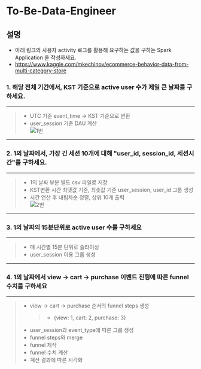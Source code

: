 # To-Be-Data-Engineer  
  
## 설명
- 아래 링크의 사용자 activity 로그를 활용해 요구하는 값을 구하는 Spark Application 을 작성하세요.
- https://www.kaggle.com/mkechinov/ecommerce-behavior-data-from-multi-category-store

### 1. 해당 전체 기간에서, KST 기준으로 active user 수가 제일 큰 날짜를 구하세요.  
----  
> - UTC 기준 event_time → KST 기준으로 변환  
> - user_session 기준 DAU 계산  
![1번](https://user-images.githubusercontent.com/69496202/141769475-e5337a7e-98c1-48c4-9877-acac96b89b82.PNG)

  
----  
### 2. 1의 날짜에서, 가장 긴 세션 10개에 대해 "user_id, session_id, 세션시간"를 구하세요.  
----  
> - 1의 날짜 부분 별도 csv 파일로 저장  
> - KST변환 시간 최댓값 기준, 최솟값 기준 user_session, user_id 그룹 생성  
> - 시간 연산 후 내림차순 정렬, 상위 10개 출력  
![2번](https://user-images.githubusercontent.com/69496202/141769676-426a2841-eb3b-4f39-8a9d-a4f29b278dee.PNG)

----  
### 3. 1의 날짜의 15분단위로 active user 수를 구하세요  
----  
> - 매 시간별 15분 단위로 슬라이싱  
> - user_session 이용 그룹 생성  

----  
### 4. 1의 날짜에서 view → cart → purchase 이벤트 진행에 따른 funnel 수치를 구하세요    
----  
> - view → cart → purchase 순서의 funnel steps 생성
>   >   - {view: 1, cart: 2, purchase: 3}  
>   >   
> - user_session과 event_type에 따른 그룹 생성  
> - funnel steps와 merge  
> - funnel 제작  
> - funnel 수치 계산  
> - 계산 결과에 따른 시각화  
